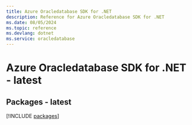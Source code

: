 ```yaml
---
title: Azure Oracledatabase SDK for .NET
description: Reference for Azure Oracledatabase SDK for .NET
ms.date: 08/05/2024
ms.topic: reference
ms.devlang: dotnet
ms.service: oracledatabase
---
```

# Azure Oracledatabase SDK for .NET - latest
## Packages - latest
[!INCLUDE [packages](oracledatabase-index.md)]